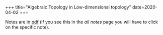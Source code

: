 +++
title="Algebraic Topology in Low-dimensional topology"
date=2020-04-02
+++

Notes are in [pdf](examples.pdf) (if you see this in the _all notes_ page you will have to click on the specific note).
